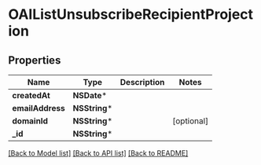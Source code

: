 # OAIListUnsubscribeRecipientProjection

## Properties
Name | Type | Description | Notes
------------ | ------------- | ------------- | -------------
**createdAt** | **NSDate*** |  | 
**emailAddress** | **NSString*** |  | 
**domainId** | **NSString*** |  | [optional] 
**_id** | **NSString*** |  | 

[[Back to Model list]](../README#documentation-for-models) [[Back to API list]](../README#documentation-for-api-endpoints) [[Back to README]](../README)


